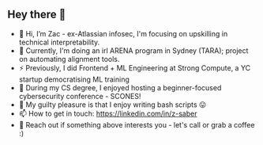 ## Hey there 👋

<!--
**zazer0/zazer0** is a ✨ _special_ ✨ repository because its `README.md` (this file) appears on your GitHub profile.

Here are some ideas to get you started:

- 🔭 I’m currently working on ...
- 🌱 I’m currently learning ...
- 👯 I’m looking to collaborate on ...
- 🤔 I’m looking for help with ...
- 💬 Ask me about ...
- 📫 How to reach me: ...
- 😄 Pronouns: ...
- ⚡ Fun fact: ...
-->

- 🚀 Hi, I’m Zac - ex-Atlassian infosec, I'm focusing on upskilling in technical interpretability.
- 🌱 Currently, I'm doing an irl ARENA program in Sydney (TARA); project on automating alignment tools.
- ⚡️ Previously, I did Frontend + ML Engineering at Strong Compute, a YC startup democratising ML training
- 🍰 During my CS degree, I enjoyed hosting a beginner-focused cybersecurity conference - SCONES!
- 🚩 My guilty pleasure is that I enjoy writing bash scripts 😛
- 📫 How to get in touch: https://linkedin.com/in/z-saber
- 🤗 Reach out if something above interests you - let's call or grab a coffee :)
